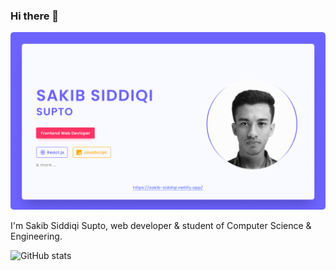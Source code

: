 ### Hi there 👋

![Front-end web developer](https://github.com/sakib-siddiqi/sakib-siddiqi/blob/main/git-hub-profile.png)


I'm Sakib Siddiqi Supto, web developer & student of Computer Science & Engineering.


![GitHub stats](https://github-readme-stats.vercel.app/api?username=sakib-siddiqi&show_icons=true&count_private=true)


